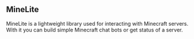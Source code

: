 ## MineLite
MineLite is a lightweight library used for interacting with Minecraft servers. <br>
With it you can build simple Minecraft chat bots or get status of a server.